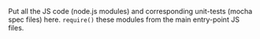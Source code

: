 Put all the JS code (node.js modules) and corresponding unit-tests (mocha spec
files) here. `require()` these modules from the main entry-point JS files.